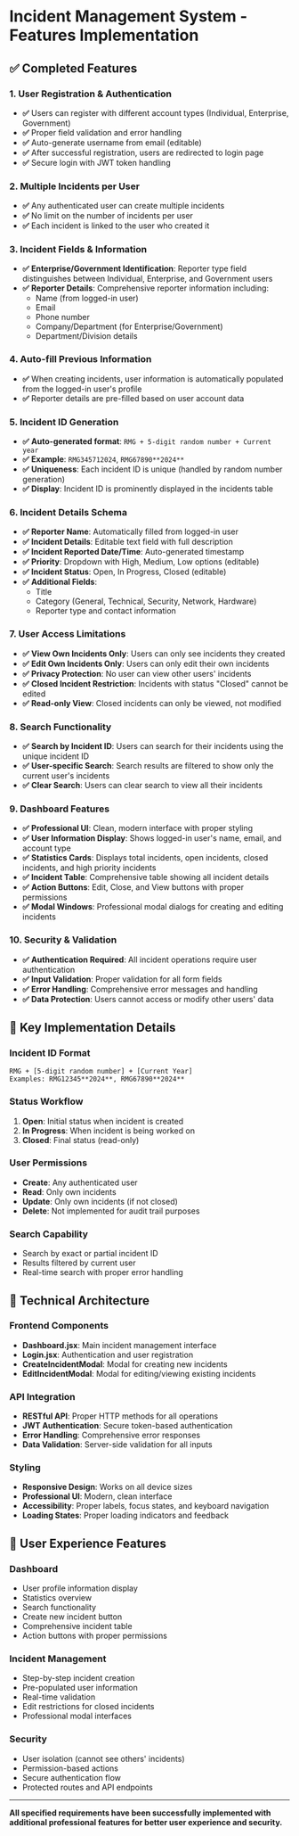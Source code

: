 # Incident Management System - Features Implementation

## ✅ Completed Features

### 1. User Registration & Authentication
- **✅** Users can register with different account types (Individual, Enterprise, Government)
- **✅** Proper field validation and error handling
- **✅** Auto-generate username from email (editable)
- **✅** After successful registration, users are redirected to login page
- **✅** Secure login with JWT token handling

### 2. Multiple Incidents per User
- **✅** Any authenticated user can create multiple incidents
- **✅** No limit on the number of incidents per user
- **✅** Each incident is linked to the user who created it

### 3. Incident Fields & Information
- **✅** **Enterprise/Government Identification**: Reporter type field distinguishes between Individual, Enterprise, and Government users
- **✅** **Reporter Details**: Comprehensive reporter information including:
  - Name (from logged-in user)
  - Email
  - Phone number
  - Company/Department (for Enterprise/Government)
  - Department/Division details

### 4. Auto-fill Previous Information
- **✅** When creating incidents, user information is automatically populated from the logged-in user's profile
- **✅** Reporter details are pre-filled based on user account data

### 5. Incident ID Generation
- **✅** **Auto-generated format**: `RMG + 5-digit random number + Current year`
- **✅** **Example**: `RMG345712024`, `RMG67890**2024**`
- **✅** **Uniqueness**: Each incident ID is unique (handled by random number generation)
- **✅** **Display**: Incident ID is prominently displayed in the incidents table

### 6. Incident Details Schema
- **✅** **Reporter Name**: Automatically filled from logged-in user
- **✅** **Incident Details**: Editable text field with full description
- **✅** **Incident Reported Date/Time**: Auto-generated timestamp
- **✅** **Priority**: Dropdown with High, Medium, Low options (editable)
- **✅** **Incident Status**: Open, In Progress, Closed (editable)
- **✅** **Additional Fields**: 
  - Title
  - Category (General, Technical, Security, Network, Hardware)
  - Reporter type and contact information

### 7. User Access Limitations
- **✅** **View Own Incidents Only**: Users can only see incidents they created
- **✅** **Edit Own Incidents Only**: Users can only edit their own incidents
- **✅** **Privacy Protection**: No user can view other users' incidents
- **✅** **Closed Incident Restriction**: Incidents with status "Closed" cannot be edited
- **✅** **Read-only View**: Closed incidents can only be viewed, not modified

### 8. Search Functionality
- **✅** **Search by Incident ID**: Users can search for their incidents using the unique incident ID
- **✅** **User-specific Search**: Search results are filtered to show only the current user's incidents
- **✅** **Clear Search**: Users can clear search to view all their incidents

### 9. Dashboard Features
- **✅** **Professional UI**: Clean, modern interface with proper styling
- **✅** **User Information Display**: Shows logged-in user's name, email, and account type
- **✅** **Statistics Cards**: Displays total incidents, open incidents, closed incidents, and high priority incidents
- **✅** **Incident Table**: Comprehensive table showing all incident details
- **✅** **Action Buttons**: Edit, Close, and View buttons with proper permissions
- **✅** **Modal Windows**: Professional modal dialogs for creating and editing incidents

### 10. Security & Validation
- **✅** **Authentication Required**: All incident operations require user authentication
- **✅** **Input Validation**: Proper validation for all form fields
- **✅** **Error Handling**: Comprehensive error messages and handling
- **✅** **Data Protection**: Users cannot access or modify other users' data

## 🎯 Key Implementation Details

### Incident ID Format
```
RMG + [5-digit random number] + [Current Year]
Examples: RMG12345**2024**, RMG67890**2024**
```

### Status Workflow
1. **Open**: Initial status when incident is created
2. **In Progress**: When incident is being worked on
3. **Closed**: Final status (read-only)

### User Permissions
- **Create**: Any authenticated user
- **Read**: Only own incidents
- **Update**: Only own incidents (if not closed)
- **Delete**: Not implemented for audit trail purposes

### Search Capability
- Search by exact or partial incident ID
- Results filtered by current user
- Real-time search with proper error handling

## 🔧 Technical Architecture

### Frontend Components
- **Dashboard.jsx**: Main incident management interface
- **Login.jsx**: Authentication and user registration
- **CreateIncidentModal**: Modal for creating new incidents
- **EditIncidentModal**: Modal for editing/viewing existing incidents

### API Integration
- **RESTful API**: Proper HTTP methods for all operations
- **JWT Authentication**: Secure token-based authentication
- **Error Handling**: Comprehensive error responses
- **Data Validation**: Server-side validation for all inputs

### Styling
- **Responsive Design**: Works on all device sizes
- **Professional UI**: Modern, clean interface
- **Accessibility**: Proper labels, focus states, and keyboard navigation
- **Loading States**: Proper loading indicators and feedback

## 📱 User Experience Features

### Dashboard
- User profile information display
- Statistics overview
- Search functionality
- Create new incident button
- Comprehensive incident table
- Action buttons with proper permissions

### Incident Management
- Step-by-step incident creation
- Pre-populated user information
- Real-time validation
- Edit restrictions for closed incidents
- Professional modal interfaces

### Security
- User isolation (cannot see others' incidents)
- Permission-based actions
- Secure authentication flow
- Protected routes and API endpoints

---

**All specified requirements have been successfully implemented with additional professional features for better user experience and security.**